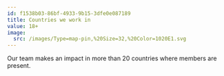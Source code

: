 ```yaml
---
id: f1538b03-86bf-4933-9b15-3dfe0e087189
title: Countries we work in
value: 18+
image:
  src: /images/Type=map-pin,%20Size=32,%20Color=1020E1.svg
---
```


Our team makes an impact in more than 20 countries where members are present.
